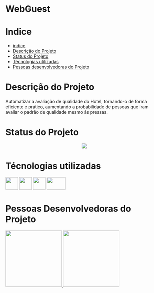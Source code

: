 # WebGuest

# Indice

* [indice](#indice)
* [Descrição do Projeto](#descrição-do-projeto)
* [Status do Projeto](#status-do-projeto)
* [Técnologias utilizadas](#tecnologia-utilizadas)
* [Pessoas desenvolvedoras do Projeto](#pessoas-desenvolvedoras)

# Descrição do Projeto

Automatizar a avaliação de qualidade do Hotel, tornando-o de forma eficiente e prático,  aumentando a probabilidade de pessoas que iram avaliar o padrão de qualidade mesmo ás pressas. 


# Status do Projeto

<p align="center">
<img src="http://img.shields.io/static/v1?label=STATUS&message=EM%20DESENVOLVIMENTO&color=GREEN&style=for-the-badge"/>
</p>

# Técnologias utilizadas

<img src="https://upload.wikimedia.org/wikipedia/commons/thumb/c/cf/Angular_full_color_logo.svg/2048px-Angular_full_color_logo.svg.png" width="40" height="40"/> <img src="https://upload.wikimedia.org/wikipedia/commons/thumb/6/61/HTML5_logo_and_wordmark.svg/2048px-HTML5_logo_and_wordmark.svg.png" width="40" height="40"/>
<img src="https://upload.wikimedia.org/wikipedia/commons/thumb/d/d5/CSS3_logo_and_wordmark.svg/1452px-CSS3_logo_and_wordmark.svg.png" width="40" height="40"/>
<img src="https://www.freepnglogos.com/uploads/javascript-png/javascript-logo-transparent-logo-javascript-images-3.png" width="60" height="40"/>

# Pessoas Desenvolvedoras do Projeto

<div>
<a href="https://github.com/luispellis">
<img height="180em" src="https://github-readme-stats.vercel.app/api/top-langs/?username=luispellis&layout=compact&langs_count=7&theme=dracula"/>
<img height="180em" src="https://github-readme-stats.vercel.app/api?username=luispellis&show_icons=true&theme=dracula&include_all_commits=true&count_private=true"/>
</div>





